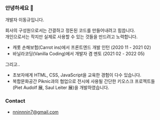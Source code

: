 ### 안녕하세요 👋

개발자 이동규입니다.

회사의 구성원으로서는 간결하고 정돈된 코드를 만들어내려고 힘씁니다. <br>
개인으로서는 작지만 실제로 사용할 수 있는 것들을 만드려고 노력합니다.

- 캐롯 손해보험(Carrot ins)에서 프론트엔드 개발 인턴 (2020 11 - 2021 02)
- 바닐라코딩(Vanilla Coding)에서 개발자 겸 멘토 (2021 02 - 2022 05)

그리고..

- 초보자에게 HTML, CSS, JavaScript을 교육한 경험이 다수 있습니다.
- 복합문화공간 Piknic과의 협업으로 전시에 사용될 간단한 키오스크 프로젝트들(Piet Audolf 展, Saul Leiter 展)을 개발하였습니다.

### Contact

- nninnnin7@gmail.com

